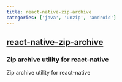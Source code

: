```yaml
---
title: react-native-zip-archive
categories: ['java', 'unzip', 'android']
---
```

## [react-native-zip-archive](https://github.com/mockingbot/react-native-zip-archive)

### Zip archive utility for react-native


Zip archive utility for react-native

